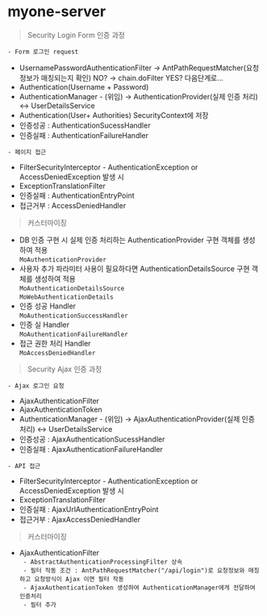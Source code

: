 # myone-server

> Security Login Form 인증 과정

`- Form 로그인 request`  
 - UsernamePasswordAuthenticationFilter -> AntPathRequestMatcher(요청 정보가 매칭되는지 확인) NO? -> chain.doFilter YES? 다음단계로... 
 - Authentication(Username + Password)
 - AuthenticationManager - (위임) -> AuthenticationProvider(실제 인증 처리) <-> UserDetailsService
 - Authentication(User+ Authorities) SecurityContext에 저장 
 - 인증성공 : AuthenticationSucessHandler
 - 인증실패 : AuthenticationFailureHandler

`- 페이지 접근`  
 - FilterSecurityInterceptor - AuthenticationException or AccessDeniedException 발생 시
 - ExceptionTranslationFilter
 - 인증실패 : AuthenticationEntryPoint
 - 접근거부 : AccessDeniedHandler

> 커스터마이징
 - DB 인증 구현 시 실제 인증 처리하는 AuthenticationProvider 구현 객체를 생성하여 적용  
 `MoAuthenticationProvider`  
 - 사용자 추가 파라미터 사용이 필요하다면 AuthenticationDetailsSource 구현 객체를 생성하여 적용  
 `MoAuthenticationDetailsSource`  
 `MoWebAuthenticationDetails`  
 - 인증 성공 Handler  
 `MoAuthenticationSuccessHandler`  
 - 인증 실 Handler  
 `MoAuthenticationFailureHandler`  
 - 접근 권한 처리 Handler  
 `MoAccessDeniedHandler`


>  Security Ajax 인증 과정  

`- Ajax 로그인 요청`  
 - AjaxAuthenticationFilter
 - AjaxAuthenticationToken
 - AuthenticationManager - (위임) -> AjaxAuthenticationProvider(실제 인증 처리) <-> UserDetailsService
 - 인증성공 : AjaxAuthenticationSucessHandler
 - 인증실패 : AjaxAuthenticationFailureHandler

`- API 접근`  
 - FilterSecurityInterceptor - AuthenticationException or AccessDeniedException 발생 시
 - ExceptionTranslationFilter
 - 인증실패 : AjaxUrlAuthenticationEntryPoint
 - 접근거부 : AjaxAccessDeniedHandler

> 커스터마이징  
 - AjaxAuthenticationFilter  
 ` - AbstractAuthenticationProcessingFilter 상속`  
 ` - 필터 작동 조건 : AntPathRequestMatcher("/api/login")로 요청정보와 매칭하고 요청방식이 Ajax 이면 필터 작동`  
 ` - AjaxAuthenticationToken 생성하여 AuthenticationManager에게 전달하여 인증처리`  
 ` - 필터 추가`  
